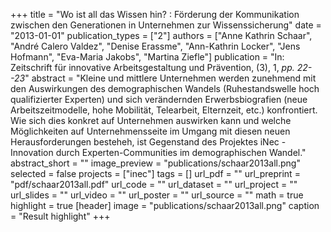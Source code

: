 +++
title = "Wo ist all das Wissen hin? : Förderung der Kommunikation zwischen den Generationen in Unternehmen zur Wissenssicherung"
date = "2013-01-01"
publication_types = ["2"]
authors = ["Anne Kathrin Schaar", "André Calero Valdez", "Denise Erassme", "Ann-Kathrin Locker", "Jens Hofmann", "Eva-Maria Jakobs", "Martina Ziefle"]
publication = "In: Zeitschrift für innovative Arbeitsgestaltung und Prävention, (3), 1, _pp. 22--23_"
abstract = "Kleine und mittlere Unternehmen werden zunehmend mit den Auswirkungen des demographischen Wandels (Ruhestandswelle hoch qualifizierter Experten) und sich verändernden Erwerbsbiografien (neue Arbeitszeitmodelle, hohe Mobilität, Telearbeit, Elternzeit, etc.) konfrontiert. Wie sich dies konkret auf Unternehmen auswirken kann und welche Möglichkeiten auf Unternehmensseite im Umgang mit diesen neuen Herausforderungen besteheh, ist Gegenstand des Projektes iNec - Innovation durch Experten-Communities im demographischen Wandel."
abstract_short = ""
image_preview = "publications/schaar2013all.png"
selected = false
projects = ["inec"]
tags = []
url_pdf = ""
url_preprint = "pdf/schaar2013all.pdf"
url_code = ""
url_dataset = ""
url_project = ""
url_slides = ""
url_video = ""
url_poster = ""
url_source = ""
math = true
highlight = true
[header]
image = "publications/schaar2013all.png"
caption = "Result highlight"
+++
